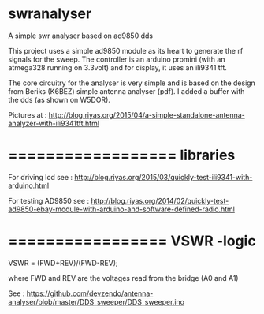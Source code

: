 # swranalyser
A simple swr analyser based on ad9850 dds

This project uses a simple ad9850 module as its heart to generate the rf signals for the sweep. The controller is an arduino promini (with an atmega328 running on 3.3volt) and for display, it uses an ili9341 tft.

The core circuitry for the analyser is very simple and is based on the design from Beriks (K6BEZ) simple antenna analyser (pdf). I added a buffer with the dds  (as shown on W5DOR).

Pictures at : http://blog.riyas.org/2015/04/a-simple-standalone-antenna-analyzer-with-ili9341tft.html

==================
libraries
==================

For driving lcd see : http://blog.riyas.org/2015/03/quickly-test-ili9341-with-arduino.html

For testing AD9850 see : http://blog.riyas.org/2014/02/quickly-test-ad9850-ebay-module-with-arduino-and-software-defined-radio.html

=================
VSWR -logic
=================

VSWR = (FWD+REV)/(FWD-REV);

where FWD and REV are the voltages read from the bridge (A0 and A1)

See : https://github.com/devzendo/antenna-analyser/blob/master/DDS_sweeper/DDS_sweeper.ino




